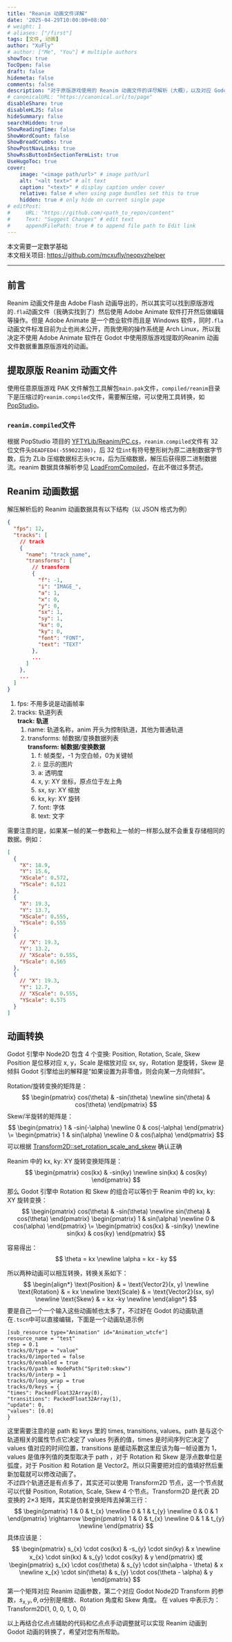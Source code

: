 ```yaml
---
title: "Reanim 动画文件详解"
date: '2025-04-29T10:00:00+08:00'
# weight: 1
# aliases: ["/first"]
tags: [文件, 动画]
author: "XuFly"
# author: ["Me", "You"] # multiple authors
showToc: true
TocOpen: false
draft: false
hidemeta: false
comments: false
description: "对于原版游戏使用的 Reanim 动画文件的详尽解析（大概），以及对应 Godot 动画的转换"
# canonicalURL: "https://canonical.url/to/page"
disableShare: true
disableHLJS: false
hideSummary: false
searchHidden: true
ShowReadingTime: false
ShowWordCount: false
ShowBreadCrumbs: true
ShowPostNavLinks: true
ShowRssButtonInSectionTermList: true
UseHugoToc: true
cover:
    image: "<image path/url>" # image path/url
    alt: "<alt text>" # alt text
    caption: "<text>" # display caption under cover
    relative: false # when using page bundles set this to true
    hidden: true # only hide on current single page
# editPost:
#     URL: "https://github.com/<path_to_repo>/content"
#     Text: "Suggest Changes" # edit text
#     appendFilePath: true # to append file path to Edit link
---
```


本文需要一定数学基础  
本文相关项目: https://github.com/mcxufly/neopvzhelper

---

## 前言

Reanim 动画文件是由 Adobe Flash 动画导出的，所以其实可以找到原版游戏的`.fla`动画文件（我确实找到了）然后使用 Adobe Animate 软件打开然后做编辑等操作。但是 Adobe Animate 是一个商业软件而且是 Windows 软件，同时`.fla`动画文件标准目前为止也尚未公开，而我使用的操作系统是 Arch Linux，所以我决定不使用 Adobe Animate 软件在 Godot 中使用原版游戏提取的Reanim 动画文件数据重置原版游戏的动画。

## 提取原版 Reanim 动画文件

使用任意原版游戏 PAK 文件解包工具解包`main.pak`文件，`compiled/reanim`目录下是压缩过的`reanim.compiled`文件，需要解压缩，可以使用工具转换，如 [PopStudio](https://github.com/YingFengTingYu/PopStudio_Old)。  

### `reanim.compiled`文件

根据 PopStudio 项目的 [YFTYLib/Reanim/PC.cs](https://github.com/YingFengTingYu/PopStudio_Old/blob/UsingMoonSharp/PopStudio.Shared/YFTYLib/Reanim/PC.cs)，`reanim.compiled`文件有 32 位文件头`DEADFED4(-559022380)`，后 32 位`int`有符号整形树为原二进制数据字节数，后为 ZLib 压缩数据标志头`9C78`，后为压缩数据，解压后获得原二进制数据流。reanim 数据具体解析参见 [LoadFromCompiled](https://github.com/mcxufly/neopvzhelper/blob/main/ReanimHelper/Utils.cs#L8)，在此不做过多赘述。  

## Reanim 动画数据

解压解析后的 Reanim 动画数据具有以下结构（以 JSON 格式为例）  
```json
{
  "fps": 12,
  "tracks": [
    // track
    {
      "name": "track_name",
      "transforms": [
        // transform
        {
          "f": -1,
          "i": "IMAGE_",
          "a": 1,
          "x": 0,
          "y": 0,
          "sx": 1,
          "sy": 1,
          "kx": 0,
          "ky": 0,
          "font": "FONT",
          "text": "TEXT"
        },
        ...
      ]
    },
    ...
  ]
}
```

1. fps: 不用多说是动画帧率  
2. tracks: 轨道列表  
	**track: 轨道**
	1. name: 轨道名称，anim 开头为控制轨道，其他为普通轨道  
	2. transforms: 帧数据/变换数据列表  
		**transform: 帧数据/变换数据**
		1. f: 帧类型，-1 为空白帧，0为关键帧  
		2. i: 显示的图片  
		3. a: 透明度  
		4. x, y: XY 坐标，原点位于左上角  
		5. sx, sy: XY 缩放  
		6. kx, ky: XY 旋转  
		7. font: 字体  
		8. text: 文字  

需要注意的是，如果某一帧的某一参数和上一帧的一样那么就不会重复存储相同的数据。例如：
```json
[
  {
    "X": 18.9,
    "Y": 15.6,
    "XScale": 0.572,
    "YScale": 0.521
  },
  {
    "X": 19.3,
    "Y": 13.7,
    "XScale": 0.555,
    "YScale": 0.555
  },
  {
    // "X": 19.3,
    "Y": 13.2,
    // "XScale": 0.555,
    "YScale": 0.565
  },
  {
    // "X": 19.3,
    "Y": 12.7,
    // "XScale": 0.555,
    "YScale": 0.575
  }
]
```

## 动画转换

Godot 引擎中 Node2D 包含 4 个变换: Position, Rotation, Scale, Skew  
Position 是位移对应 x, y，Scale 是缩放对应 sx, sy，Rotation 是旋转，Skew 是倾斜 Godot 引擎给出的解释是“如果设置为非零值，则会向某一方向倾斜”。

Rotation/旋转变换的矩阵是：
$$
\begin{pmatrix}
	cos(\theta) & -sin(\theta) \newline
	sin(\theta) & cos(\theta)
\end{pmatrix}
$$
Skew/半旋转的矩阵是：
$$
\begin{pmatrix}
	1 & -sin(-\alpha) \newline
	0 & cos(-\alpha)
\end{pmatrix}
\=
\begin{pmatrix}
	1 & sin(\alpha) \newline
	0 & cos(\alpha)
\end{pmatrix}
$$
可以根据 [Transform2D::set_rotation_scale_and_skew](https://github.com/godotengine/godot/blob/1cf573f44de045ee73fd938fbf2bdccc0e31b7bb/core/math/transform_2d.h#L243) 确认正确

Reanim 中的 kx, ky: XY 旋转变换矩阵是：
$$
\begin{pmatrix}
	cos(kx) & -sin(ky) \newline
	sin(kx) & cos(ky)
\end{pmatrix}
$$
那么 Godot 引擎中 Rotation 和 Skew 的组合可以等价于 Reanim 中的 kx, ky: XY 旋转变换：
$$
\begin{pmatrix}
	cos(\theta) & -sin(\theta) \newline
	sin(\theta) & cos(\theta)
\end{pmatrix}
\begin{pmatrix}
	1 & sin(\alpha) \newline
	0 & cos(\alpha)
\end{pmatrix}
\=
\begin{pmatrix}
	cos(kx) & -sin(ky) \newline
	sin(kx) & cos(ky)
\end{pmatrix}
$$

容易得出：
$$
\theta = kx \newline
\alpha = kx - ky
$$

所以两种动画可以相互转换，转换关系如下：  
$$
\begin{align*}
\text{Position} & = \text{Vector2}(x, y) \newline
\text{Rotation} & = kx \newline
\text{Scale} & = \text{Vector2}(sx, sy) \newline
\text{Skew} & = kx -ky \newline
\end{align*}
$$
要是自己一个一个输入这些动画帧也太多了，不过好在 Godot 的动画轨道在`.tscn`中可以直接编辑，下面是一个动画轨道示例
```
[sub_resource type="Animation" id="Animation_wtcfe"]
resource_name = "test"
step = 0.1
tracks/0/type = "value"
tracks/0/imported = false
tracks/0/enabled = true
tracks/0/path = NodePath("Sprite0:skew")
tracks/0/interp = 1
tracks/0/loop_wrap = true
tracks/0/keys = {
"times": PackedFloat32Array(0),
"transitions": PackedFloat32Array(1),
"update": 0,
"values": [0.0]
}
```
这里需要注意的是 path 和 keys 里的 times, transitions, values。path 是与这个轨道相关的属性节点它决定了 values 列表的值，times 是时间序列它决定了 values 值对应的时间位置，transitions 是缓动系数这里应该为每一帧设置为 1，values 是值序列值的类型取决于 path ，对于 Rotation 和 Skew 是浮点数单位是弧度，对于 Position 和 Rotation 是 Vector2。所以只需要把对应的值填好然后重新加载就可以修改动画了。  
不过四个轨道还是有点多了，其实还可以使用 Transform2D 节点，这一个节点就可以代替 Position, Rotation, Scale, Skew 4 个节点。Transform2D 是代表 2D 变换的 2×3 矩阵，其实是仿射变换矩阵去掉第三行：
$$
\begin{pmatrix}
1 & 0 & t_{x} \newline
0 & 1 & t_{y} \newline
0 & 0 & 1
\end{pmatrix}
\rightarrow
\begin{pmatrix}
1 & 0 & t_{x} \newline
0 & 1 & t_{y} \newline
\end{pmatrix}
$$
具体应该是：
$$
\begin{pmatrix}
	s_{x} \cdot cos(kx) & -s_{y} \cdot sin(ky) & x \newline
	x_{x} \cdot sin(kx) & s_{y} \cdot cos(ky) & y
\end{pmatrix}
或
\begin{pmatrix}
	s_{x} \cdot cos(\theta) & s_{y} \cdot sin(\alpha - \theta) & x \newline
	x_{x} \cdot sin(\theta) & s_{y} \cdot cos(\theta - \alpha) & y
\end{pmatrix}
$$
第一个矩阵对应 Reanim 动画参数，第二个对应 Godot Node2D Transform 的参数，$s_{x,y},\theta,\alpha$分别是缩放、Rotation 角度和 Skew 角度。
在 values 中表示为：  
Transform2D(1, 0, 0, 1, 0, 0)

以上再结合亿点点辅助的代码和亿点点手动调整就可以实现 Reanim 动画到 Godot 动画的转换了，希望对您有所帮助。